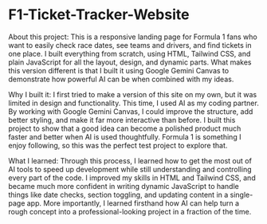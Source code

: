 # F1-Ticket-Tracker-Website

About this project: 
This is a responsive landing page for Formula 1 fans who want to easily check race dates, see teams and drivers, and find tickets in one place. I built everything from scratch, using HTML, Tailwind CSS, and plain JavaScript for all the layout, design, and dynamic parts. What makes this version different is that I built it using Google Gemini Canvas to demonstrate how powerful AI can be when combined with my ideas.

Why I built it: 
I first tried to make a version of this site on my own, but it was limited in design and functionality. This time, I used AI as my coding partner. By working with Google Gemini Canvas, I could improve the structure, add better styling, and make it far more interactive than before. I built this project to show that a good idea can become a polished product much faster and better when AI is used thoughtfully. Formula 1 is something I enjoy following, so this was the perfect test project to explore that.

What I learned: 
Through this process, I learned how to get the most out of AI tools to speed up development while still understanding and controlling every part of the code. I improved my skills in HTML and Tailwind CSS, and became much more confident in writing dynamic JavaScript to handle things like date checks, section toggling, and updating content in a single-page app. More importantly, I learned firsthand how AI can help turn a rough concept into a professional-looking project in a fraction of the time.


